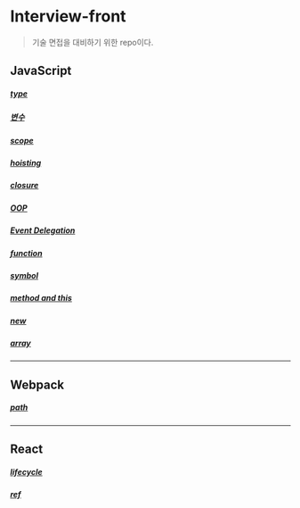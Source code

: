 # Interview-front

> 기술 면접을 대비하기 위한 repo이다.

## JavaScript

##### [type](https://github.com/leehosu/Interview-front/blob/master/Interview/js/type.md)

##### [변수](https://github.com/leehosu/Interview-front/blob/master/Interview/js/variable.md)

##### [scope](https://github.com/leehosu/Interview-front/blob/master/Interview/js/scope.md)

##### [hoisting](https://github.com/leehosu/Interview-front/blob/master/Interview/js/hoisting.md)

##### [closure](https://github.com/leehosu/Interview-front/blob/master/Interview/js/closure.md)

##### [OOP](https://github.com/leehosu/Interview-front/blob/master/Interview/js/oop.md)

##### [Event Delegation](https://github.com/leehosu/Interview-front/blob/master/Interview/js/eventDelegation.md)

##### [function](https://github.com/leehosu/Interview-front/blob/master/Interview/js/function.md)

##### [symbol](https://github.com/leehosu/Interview-front/blob/master/Interview/js/symbol.md)

##### [method and this](https://github.com/leehosu/Interview-front/blob/master/Interview/js/method_this.md)

##### [new](https://github.com/leehosu/Interview-front/blob/master/Interview/js/new.md)

##### [array](https://github.com/leehosu/Interview-front/blob/master/Interview/js/array.md)

---

## Webpack

##### [path](https://github.com/leehosu/Interview-front/blob/master/Interview/webpack/path.md)

---

## React

##### [lifecycle](https://github.com/leehosu/Interview-front/blob/master/Interview/react/lifeCycle.md)

##### [ref](https://github.com/leehosu/Interview-front/blob/master/Interview/react/ref.md)
